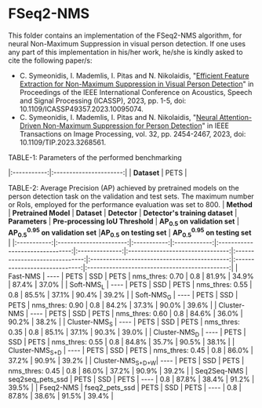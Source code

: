 FSeq2-NMS
======

This folder contains an implementation of the FSeq2-NMS algorithm, for neural Non-Maximum Suppression in visual person detection. If one uses any part of this implementation in his/her work, he/she is kindly asked to cite the following paper/s:

- C. Symeonidis, I. Mademlis, I. Pitas and N. Nikolaidis, "[Efficient Feature Extraction for Non-Maximum Suppression in Visual Person Detection](https://ieeexplore.ieee.org/document/10095074)" in Proceedings of the IEEE International Conference on Acoustics, Speech and Signal Processing (ICASSP), 2023, pp. 1-5, doi: 10.1109/ICASSP49357.2023.10095074.
- C. Symeonidis, I. Mademlis, I. Pitas and N. Nikolaidis, "[Neural Attention-Driven Non-Maximum Suppression for Person Detection](https://ieeexplore.ieee.org/abstract/document/10107719)" in IEEE Transactions on Image Processing, vol. 32, pp. 2454-2467, 2023, doi: 10.1109/TIP.2023.3268561.

TABLE-1: Parameters of the performed benchmarking  

|:-----------:|:----------------------:|
|  **Dataset**   |   PETS  |


TABLE-2: Average Precision (AP) achieved by pretrained models on the person detection task on the validation and test sets. The maximum number or RoIs, employed for the performance evaluation was set to 800.
| **Method**  |  **Pretrained Model**  | **Dataset** | **Detector** | **Detector's training dataset** | **Parameters** | **Pre-processing IoU Threshold** | **AP<sub>0.5</sub> on validation set** | **AP<sub>0.5</sub><sup>0.95</sup> on validation set** |**AP<sub>0.5</sub> on testing set** | **AP<sub>0.5</sub><sup>0.95</sup> on testing set** |
|:-----------:|:----------------------:|:-----------:|:------------:|:-------------------------------:|:--------------:|:--------------------------------:|:------------------------------:|:--------------------------------------------:|:-----------------------------:|:---------------------------------------------:|
|         Fast-NMS           |         ----         |     PETS    |      SSD     |              PETS               |     nms_thres: 0.70     |           0.8           |             81.9%            |          34.9%         |             87.4%            |          37.0%         |
|    Soft-NMS<sub>L</sub>    |          ----        |     PETS    |      SSD     |              PETS               |     nms_thres: 0.55     |           0.8           |             85.5%            |          37.1%         |             90.4%            |          39.2%         |
|    Soft-NMS<sub>G</sub>    |          ----        |     PETS    |      SSD     |              PETS               |     nms_thres: 0.90     |           0.8           |             84.2%            |          37.3%         |             90.0%            |          39.6%         |
|        Cluster-NMS         |          ----        |     PETS    |      SSD     |              PETS               |     nms_thres: 0.60     |           0.8           |             84.6%            |          36.0%         |             90.2%            |          38.2%         |
|  Cluster-NMS<sub>S</sub>   |          ----        |     PETS    |      SSD     |              PETS               |     nms_thres: 0.35     |           0.8           |             85.1%            |          37.1%         |             90.3%            |          39.0%         |
|  Cluster-NMS<sub>D</sub>   |          ----        |     PETS    |      SSD     |              PETS               |     nms_thres: 0.55     |           0.8           |             84.8%            |          35.7%         |             90.5%            |          38.1%         |
| Cluster-NMS<sub>S+D</sub>  |          ----        |     PETS    |      SSD     |              PETS               |     nms_thres: 0.45     |           0.8           |             86.0%            |          37.2%         |             90.9%            |          39.2%         |
| Cluster-NMS<sub>S+D+W</sub>|          ----        |     PETS    |      SSD     |              PETS               |     nms_thres: 0.45     |           0.8           |             86.0%            |          37.2%         |             90.9%            |          39.2%         |
|        Seq2Seq-NMS         |   seq2seq_pets_ssd   |     PETS    |      SSD     |              PETS               |          ----           |           0.8           |             87.8%            |          38.4%         |             91.2%            |          39.5%         |
|        Fseq2-NMS           |    fseq2_pets_ssd    |     PETS    |      SSD     |              PETS               |          ----           |           0.8           |             87.8%            |          38.6%         |             91.5%            |          39.4%         |
